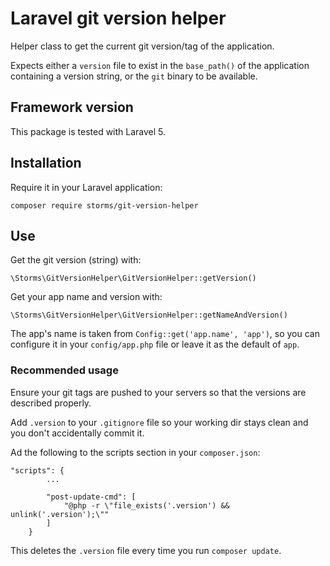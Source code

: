Laravel git version helper
========================================

Helper class to get the current git version/tag of the application.

Expects either a `version` file to exist in the `base_path()` of the application
containing a version string, or the `git` binary to be available.

Framework version
-----------------

This package is tested with Laravel 5.

Installation
------------

Require it in your Laravel application:

    composer require storms/git-version-helper

Use
---

Get the git version (string) with:

    \Storms\GitVersionHelper\GitVersionHelper::getVersion()

Get your app name and version with:

    \Storms\GitVersionHelper\GitVersionHelper::getNameAndVersion()

The app's name is taken from `Config::get('app.name', 'app')`, so you can
configure it in your `config/app.php` file or leave it as the default of `app`.

### Recommended usage 

Ensure your git tags are pushed to your servers
so that the versions are described properly.

Add `.version` to your `.gitignore` file
so your working dir stays clean and you don't accidentally commit it.

Ad the following to the scripts section in your `composer.json`:

    "scripts": {
            ...
            
            "post-update-cmd": [
                "@php -r \"file_exists('.version') && unlink('.version');\""
            ]
        }
        
This deletes the `.version` file every time you run `composer update`. 